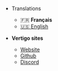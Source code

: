 * Translations
  * :fr: **Français** 
  * [:us: <ins>English</ins>](en/)
 
* <span><strong>Vertigo sites</strong></span>

  * [Website](https://vertigo.io/)
  * [Github](https://github.com/vertigo-io)
  * [Discord](https://discord.gg/6DngkVh)